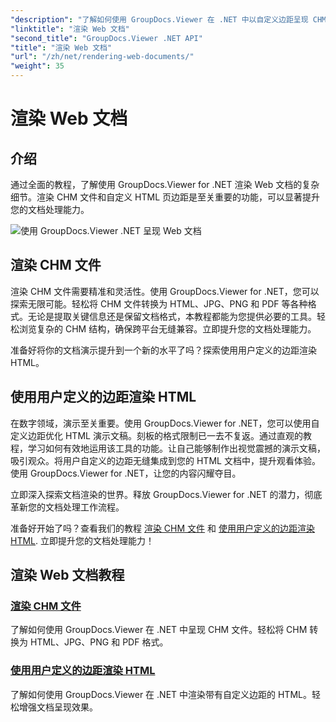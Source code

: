 ```yaml
---
"description": "了解如何使用 GroupDocs.Viewer 在 .NET 中以自定义边距呈现 CHM 文件和 HTML。无缝将 CHM 转换为 HTML、JPG、PNG 和 PDF 格式。"
"linktitle": "渲染 Web 文档"
"second_title": "GroupDocs.Viewer .NET API"
"title": "渲染 Web 文档"
"url": "/zh/net/rendering-web-documents/"
"weight": 35
---
```


# 渲染 Web 文档

## 介绍

通过全面的教程，了解使用 GroupDocs.Viewer for .NET 渲染 Web 文档的复杂细节。渲染 CHM 文件和自定义 HTML 页边距是至关重要的功能，可以显著提升您的文档处理能力。

![使用 GroupDocs.Viewer .NET 呈现 Web 文档](/viewer/rendering-web-documents/image.png)

## 渲染 CHM 文件

渲染 CHM 文件需要精准和灵活性。使用 GroupDocs.Viewer for .NET，您可以探索无限可能。轻松将 CHM 文件转换为 HTML、JPG、PNG 和 PDF 等各种格式。无论是提取关键信息还是保留文档格式，本教程都能为您提供必要的工具。轻松浏览复杂的 CHM 结构，确保跨平台无缝兼容。立即提升您的文档处理能力。

准备好将你的文档演示提升到一个新的水平了吗？探索使用用户定义的边距渲染 HTML。

## 使用用户定义的边距渲染 HTML

在数字领域，演示至关重要。使用 GroupDocs.Viewer for .NET，您可以使用自定义边距优化 HTML 演示文稿。刻板的格式限制已一去不复返。通过直观的教程，学习如何有效地运用该工具的功能。让自己能够制作出视觉震撼的演示文稿，吸引观众。将用户自定义的边距无缝集成到您的 HTML 文档中，提升观看体验。使用 GroupDocs.Viewer for .NET，让您的内容闪耀夺目。

立即深入探索文档渲染的世界。释放 GroupDocs.Viewer for .NET 的潜力，彻底革新您的文档处理工作流程。

准备好开始了吗？查看我们的教程 [渲染 CHM 文件](./render-chm/) 和 [使用用户定义的边距渲染 HTML](./render-html-margins/). 立即提升您的文档处理能力！
## 渲染 Web 文档教程
### [渲染 CHM 文件](./render-chm/)
了解如何使用 GroupDocs.Viewer 在 .NET 中呈现 CHM 文件。轻松将 CHM 转换为 HTML、JPG、PNG 和 PDF 格式。
### [使用用户定义的边距渲染 HTML](./render-html-margins/)
了解如何使用 GroupDocs.Viewer 在 .NET 中渲染带有自定义边距的 HTML。轻松增强文档呈现效果。